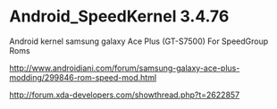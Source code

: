 Android_SpeedKernel 3.4.76
==============
Android kernel samsung galaxy Ace Plus (GT-S7500) For SpeedGroup Roms

http://www.androidiani.com/forum/samsung-galaxy-ace-plus-modding/299846-rom-speed-mod.html

http://forum.xda-developers.com/showthread.php?t=2622857
